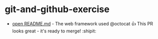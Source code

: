 # git-and-github-exercise
* [open README.md](https://github.com/gebre8485/git-and-github-excercise/edit/master/README.md) - The web framework used
@octocat :+1: This PR looks great - it's ready to merge! :shipit:

